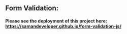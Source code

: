 ## Form Validation:
#### Please see the deployment of this project here: https://samandeveloper.github.io/form-validation-js/
